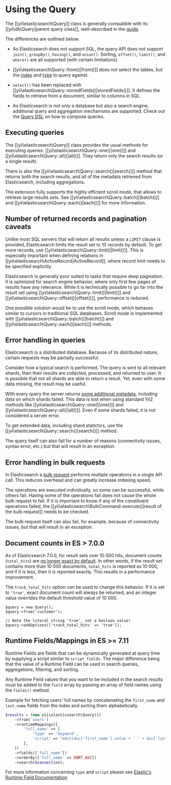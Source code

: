 # Using the Query

The [[yii\elasticsearch\Query]] class is generally compatible with its [[yii\db\Query|parent query class]], well-described in the
[guide](https://github.com/yiisoft/yii2/blob/master/docs/guide/db-query-builder.md).

The differences are outlined below.

- As Elasticsearch does not support SQL, the query API does not support `join()`, `groupBy()`, `having()`, and `union()`.
  Sorting, `offset()`, `limit()`, and `where()` are all supported (with certain limitations).

- [[yii\elasticsearch\Query::from()|from()]] does not select the tables, but the
  [index](https://www.elastic.co/guide/en/elasticsearch/reference/current/glossary.html#glossary-index)
  and [type](https://www.elastic.co/guide/en/elasticsearch/reference/current/glossary.html#glossary-type) to query against.

- `select()` has been replaced with [[yii\elasticsearch\Query::storedFields()|storedFields()]]. It defines the fields
  to retrieve from a document, similar to columns in SQL.

- As Elasticsearch is not only a database but also a search engine, additional query and aggregation mechanisms are supported.
Check out the [Query DSL](https://www.elastic.co/guide/en/elasticsearch/reference/current/query-dsl.html) on how to compose queries.


## Executing queries

The [[yii\elasticsearch\Query]] class provides the usual methods for executing queries: [[yii\elasticsearch\Query::one()|one()]] and
[[yii\elasticsearch\Query::all()|all()]]. They return only the search results (or a single result).

There is also the [[yii\elasticsearch\Query::search()|search()]] method that returns both the search results, and all of the
metadata retrieved from Elasticsearch, including aggregations.

The extension fully supports the highly efficient scroll mode, that allows to retrieve large results sets. See
[[yii\elasticsearch\Query::batch()|batch()]] and [[yii\elasticsearch\Query::each()|each()]] for more information.


## Number of returned records and pagination caveats

Unlike most SQL servers that will return all results unless a `LIMIT` clause is provided, Elasticsearch limits the result
set to 10 records by default. To get more records, use [[yii\elasticsearch\Query::limit()|limit()]]. This is especially important
when defining relations in [[yii\elasticsearch\ActiveRecord|ActiveRecord]], where record limit needs to be specified
explicitly.

Elasticsearch is generally poor suited to tasks that require deep pagination. It is optimized for search engine behavior,
where only first few pages of results have any relevance. While it is technically possible to go far into the result set using
[[yii\elasticsearch\Query::limit()|limit()]] and [[yii\elasticsearch\Query::offset()|offset()]], performance is reduced.

One possible solution would be to use the scroll mode, which behaves similar to cursors in traditional SQL databases. Scroll mode
is implemented with [[yii\elasticsearch\Query::batch()|batch()]] and [[yii\elasticsearch\Query::each()|each()]] methods.


## Error handling in queries

Elasticsearch is a distributed database. Because of its distributed nature, certain requests may be partially successful.

Consider how a typical search is performed. The query is sent to all relevant shards, then their results are collected,
processed, and returned to user. It is possible that not all shards are able to return a result. Yet, even with some data
missing, the result may be useful.

With every query the server returns [some additional metadata](https://www.elastic.co/guide/en/elasticsearch/reference/current/search-search.html#search-api-response-body),
including data on which shards failed. This data is lost when using standard Yii2 methods like
[[yii\elasticsearch\Query::one()|one()]] and [[yii\elasticsearch\Query::all()|all()]].
Even if some shards failed, it is not considered a server error.

To get extended data, including shard statictics, use the [[yii\elasticsearch\Query::search()|search()]] method.

The query itself can also fail for a number of reasons (connectivity issues, syntax error, etc.) but that will result
in an exception.


## Error handling in bulk requests

In Elasticsearch a [bulk request](https://www.elastic.co/guide/en/elasticsearch/reference/current/docs-bulk.html) performs
multiple operations in a single API call. This reduces overhead and can greatly increase indexing speed.

The operations are executed individually, so some can be successful, while others fail. Having some of the operations fail
does not cause the whole bulk request to fail. If it is important to know if any of the constituent operations failed,
the [[yii\elasticsearch\BulkCommand::execute()|result of the bulk request]] needs to be checked.

The bulk request itself can also fail, for example, because of connectivity issues, but that will result in an exception.


## Document counts in ES > 7.0.0

As of Elasticsearch 7.0.0, for result sets over 10 000 hits, document counts (`total_hits`) are [no longer exact by
default](https://www.elastic.co/guide/en/elasticsearch/reference/current/breaking-changes-7.0.html#track-total-hits-10000-default).
In other words, if the result set contains more than 10 000 documents, `total_hits` is reported as 10 000, and if it is less,
then it is reported exactly. This results in a performance improvement.

The `track_total_hits` option can be used to change this behavior. If it is set to `'true'`, exact document count
will always be returned, and an integer value overrides the default threshold value of 10 000.

```
$query = new Query();
$query->from('customer');

// Note the literal string 'true', not a boolean value!
$query->addOptions(['track_total_hits' => 'true']);
```

## Runtime Fields/Mappings in ES >= 7.11

Runtime Fields are fields that can be dynamically generated at query time by supplying a script similar to `script_fields`.
The major difference being that the value of a Runtime Field can be used in search queries, aggregations, filtering, and 
sorting.

Any Runtime Field values that you want to be included in the search results must be added to the `field` array by passing
an array of field names using the `fields()` method. 

Example for fetching users' full names by concatenating the `first_name` and `last_name` fields from the index and 
sorting them alphabetically.
```php
$results = (new yii\elasticsearch\Query())
    ->from('users')
    ->runtimeMappings([
        'full_name' => [
            'type' => 'keyword',
            'script' => "emit(doc['first_name'].value + ' ' + doc['last_name'].value)",
        ],
    ])
    ->fields(['full_name'])
    ->orderBy(['full_name' => SORT_ASC])
    ->search($connection);
```

For more information concerning `type` and `script` please see [Elastic's Runtime Field Documentation](https://www.elastic.co/guide/en/elasticsearch/reference/current/runtime.html)
